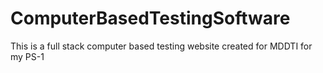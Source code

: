 # ComputerBasedTestingSoftware
 This is a full stack computer based testing website created for MDDTI for my PS-1
